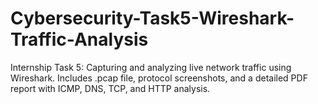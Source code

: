# Cybersecurity-Task5-Wireshark-Traffic-Analysis
Internship Task 5: Capturing and analyzing live network traffic using Wireshark. Includes .pcap file, protocol screenshots, and a detailed PDF report with ICMP, DNS, TCP, and HTTP analysis.
